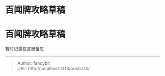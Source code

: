 # 百闻牌攻略草稿

<div class="header"><h1 class="single-title animate__animated animate__pulse animate__faster">百闻牌攻略草稿</h1></div>

<div class="content" id="content"><p>暂时记录在这里备忘</p><!-- raw HTML omitted --></div>



---

> Author: fancybit  
> URL: http://localhost:1313/posts/74/  

